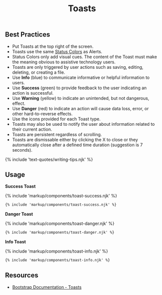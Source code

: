 ﻿---
title: Toasts
summary: Toasts are a lightweight notification relaying information related to the user's actions.
tags: components
layout: page-guide
eleventyNavigation:
  key: Toasts
  parent: Components
  order: 310
  excerpt: Toasts are a lightweight notification relaying information related to the user's actions.
  img: /img/illustrations/illus-toasts.svg
---

## Best Practices

- Put Toasts at the top right of the screen.
- Toasts use the same [Status Colors](/foundation/status-colors) as Alerts.
- Status Colors only add visual cues. The content of the Toast must make the meaning obvious to assistive technology users.
- Toasts are only triggered by user actions such as saving, editing, deleting, or creating a file.
- Use **Info** (blue) to communicate informative or helpful information to users.
- Use **Success** (green) to provide feedback to the user indicating an action is successful.
- Use **Warning** (yellow) to indicate an unintended, but not dangerous, effect.  
- Use **Danger** (red) to indicate an action will cause data loss, error, or other hard-to-reverse effects.
- Use the icons provided for each Toast type.
- Toasts may also be used to notify the user about information related to their current action.
- Toasts are persistent regardless of scrolling. 
- Toasts are dismissable either by clicking the X to close or they automatically close after a defined time duration (suggestion is 7 seconds).

{% include 'text-quotes/writing-tips.njk' %}

## Usage

**Success Toast**

{% include 'markup/components/toast-success.njk' %}

``` html
{% include 'markup/components/toast-success.njk' %}
```

**Danger Toast**

{% include 'markup/components/toast-danger.njk' %}

``` html
{% include 'markup/components/toast-danger.njk' %}
```

**Info Toast**

{% include 'markup/components/toast-info.njk' %}

``` html
{% include 'markup/components/toast-info.njk' %}
```

## Resources
* <a href="{% include 'links/toasts.njk' %}" target="_blank">Bootstrap Documentation - Toasts</a>

